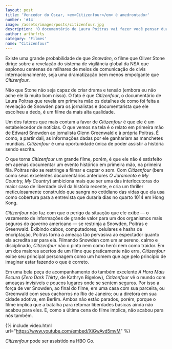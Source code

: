 ```yaml
---
layout: post
title: 'Vencedor do Oscar, <em>Citizenfour</em> é amedrontador'
number: '#14'
image: /assets/images/posts/citizenfour.jpg
description: 'O documentário de Laura Poitras vai fazer você pensar duas vezes na hora de digitar sua senha.'
author: arthrfrts
category: 'Filmes'
name: "Citizenfour"
---
```


Existe uma grande probabilidade de que _Snowden_, o filme que Oliver Stone dirige sobre a revelação do sistema de vigilância global da NSA que espionou centenas de milhares de meios de comunicação de civis internacionalmente, seja uma dramatização bem menos empolgante que _Citizenfour_.

Não que Stone não seja capaz de criar drama e tensão (embora eu não ache ele lá muito bom nisso). O fato é que _Citizenfour_, o documentário de Laura Poitras que revela em primeira mão os detalhes de como foi feita a revelação de Snowden para os jornalistas e documentarista que ele escolheu a dedo, é um filme da mais alta qualidade.

Um dos fatores que mais contam a favor de _Citizenfour_ é que ele é um estabelecedor de notícias. O que vemos na tela é o relato em primeira mão de Edward Snowden ao jornalista Glenn Greenwald e à própria Poitras. É como, a partir dali, as informações dadas por ele ganhariam as manchetes mundiais. _Citizenfour_ é uma oportunidade única de poder assistir a história sendo escrita.

O que torna _Citizenfour_ um grande filme, porém, é que ele não é satisfeito em apenas documentar um evento histórico em primeira mão, na primeira fila. Poitras não se restringe a filmar e captar o som. Com _Citizenfour_ (bem como seus excelentes documentários anteriores _O Juramento_ e _My Country, My Country_) ambiciona mais que ser uma das interlocutoras do maior caso de liberdade civil da história recente, e cria um thriller meticulosamente construído que sangra no cotidiano das vidas que ela usa como cobertura para a entrevista que duraria dias no quarto 1014 em Hong Kong.

_Citizenfour_ não faz com que o perigo da situação que ele exibe — o vazamento de informações de grande valor para um dos organismos mais seguros do governo americano — se restrinja a Snowden, Poitras e Greenwald. Exibindo cabos, computadores, celulares e hashs de encriptação, Poitras torna a ameaça tão pervasiva ao espectador quanto ela acredita ser para ela. Filmando Snowden com um ar sereno, calmo e disciplinado, _Citizenfour_ não o pinta nem como herói nem como traidor. Em um dos maiores acertos de um filme que praticamente não erra, _Citizenfour_ exibe seu principal personagem como um homem que age pelo princípio de imaginar estar fazendo o que é correto.

Em uma bela peça de acompanhamento do também excelente _A Hora Mais Escura_ (_Zero Dark Thirty_, de Kathryn Bigelow), _Citizenfour_ vê o mundo com ameaças invisíveis e poucos lugares onde se sentem seguros. Por isso a força de ver Snowden, ao final do filme, em uma casa com sua parceira, ou Greenwald com seus cachorros no Rio de Janeiro; ou a diretora em sua cidade adotiva, em Berlim. Ambos não estão parados, porém, porque o filme implica que a batalha para retomar liberdades básicas ainda não acabou para eles. E, como a última cena do filme implica, não acabou para nós também.

{% include video.html url="https://www.youtube.com/embed/XiGwAvd5mvM" %}

_Citizenfour_ pode ser assistido na HBO Go.
